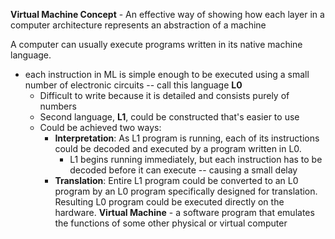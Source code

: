 __Virtual Machine Concept__ - An effective way of showing how each layer in a computer architecture represents an abstraction of a machine

A computer can usually execute programs written in its native machine language.
- each instruction in ML is simple enough to be executed using a small number of electronic circuits -- call this language __L0__
	- Difficult to write because it is detailed and consists purely of numbers
	- Second language, __L1__, could be constructed that's easier to use
	- Could be achieved two ways:
		- __Interpretation__: As L1 program is running, each of its instructions could be decoded and executed by a program written in L0.
			- L1 begins running immediately, but each instruction has to be decoded before it can execute -- causing a small delay
		- __Translation__: Entire L1 program could be converted to an L0 program by an L0 program specifically designed for translation. Resulting L0 program could be executed directly on the hardware.
__Virtual Machine__ - a software program that emulates the functions of some other physical or virtual computer
